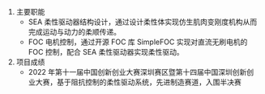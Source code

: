 1. 主要职能
   - SEA 柔性驱动器结构设计，通过设计柔性体实现仿生肌肉变刚度机构从而完成运动与动力的柔顺传递。
   - FOC 电机控制，通过开源 FOC 库 SimpleFOC 实现对直流无刷电机的 FOC 控制，配合 SEA 柔性驱动器实现柔性驱动。
2. 项目成绩
   - 2022 年第十一届中国创新创业大赛深圳赛区暨第十四届中国深圳创新创业大赛，基于阻抗控制的柔性驱动系统，先进制造赛道，入围半决赛

